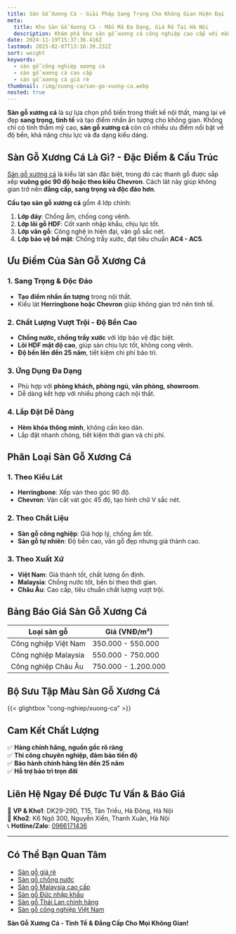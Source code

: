 ```yaml
---
title: Sàn Gỗ Xương Cá - Giải Pháp Sang Trọng Cho Không Gian Hiện Đại
meta:
  title: Kho Sàn Gỗ Xương Cá - Mẫu Mã Đa Dạng, Giá Rẻ Tại Hà Nội
  description: Khám phá kho sàn gỗ xương cá công nghiệp cao cấp với mẫu mã đa dạng, giá rẻ, bền đẹp. Hướng dẫn chi tiết về ưu điểm, phân loại, báo giá và cách chọn sàn gỗ xương cá phù hợp.
date: 2024-11-19T15:37:36.416Z
lastmod: 2025-02-07T13:16:39.232Z
sort: weight
keywords:
  - sàn gỗ công nghiệp xương cá
  - sàn gỗ xương cá cao cấp
  - sàn gỗ xương cá giá rẻ
thumbnail: /img/xuong-ca/san-go-xuong-ca.webp
nested: true
---
```


**Sàn gỗ xương cá** là sự lựa chọn phổ biến trong thiết kế nội thất, mang lại vẻ đẹp **sang trọng, tinh tế** và tạo điểm nhấn ấn tượng cho không gian. Không chỉ có tính thẩm mỹ cao, **sàn gỗ xương cá** còn có nhiều ưu điểm nổi bật về độ bền, khả năng chịu lực và đa dạng kiểu dáng.

## Sàn Gỗ Xương Cá Là Gì? - Đặc Điểm & Cấu Trúc
[Sàn gỗ xương cá](https://khovansango.com/san-go-xuong-ca/) là kiểu lát sàn đặc biệt, trong đó các thanh gỗ được sắp xếp **vuông góc 90 độ hoặc theo kiểu Chevron**. Cách lát này giúp không gian trở nên **đẳng cấp, sang trọng và độc đáo hơn**.

**Cấu tạo sàn gỗ xương cá** gồm 4 lớp chính:
1. **Lớp đáy**: Chống ẩm, chống cong vênh.
2. **Lớp lõi gỗ HDF**: Cốt xanh nhập khẩu, chịu lực tốt.
3. **Lớp vân gỗ**: Công nghệ in hiện đại, vân gỗ sắc nét.
4. **Lớp bảo vệ bề mặt**: Chống trầy xước, đạt tiêu chuẩn **AC4 - AC5**.

## Ưu Điểm Của Sàn Gỗ Xương Cá
### 1. Sang Trọng & Độc Đáo
- **Tạo điểm nhấn ấn tượng** trong nội thất.
- Kiểu lát **Herringbone hoặc Chevron** giúp không gian trở nên tinh tế.

### 2. Chất Lượng Vượt Trội - Độ Bền Cao
- **Chống nước, chống trầy xước** với lớp bảo vệ đặc biệt.
- **Lõi HDF mật độ cao**, giúp sàn chịu lực tốt, không cong vênh.
- **Độ bền lên đến 25 năm**, tiết kiệm chi phí bảo trì.

### 3. Ứng Dụng Đa Dạng
- Phù hợp với **phòng khách, phòng ngủ, văn phòng, showroom**.
- Dễ dàng kết hợp với nhiều phong cách nội thất.

### 4. Lắp Đặt Dễ Dàng
- **Hèm khóa thông minh**, không cần keo dán.
- Lắp đặt nhanh chóng, tiết kiệm thời gian và chi phí.

## Phân Loại Sàn Gỗ Xương Cá
### 1. Theo Kiểu Lát
- **Herringbone**: Xếp ván theo góc 90 độ.
- **Chevron**: Ván cắt vát góc 45 độ, tạo hình chữ V sắc nét.

### 2. Theo Chất Liệu
- **Sàn gỗ công nghiệp**: Giá hợp lý, chống ẩm tốt.
- **Sàn gỗ tự nhiên**: Độ bền cao, vân gỗ đẹp nhưng giá thành cao.

### 3. Theo Xuất Xứ
- **Việt Nam**: Giá thành tốt, chất lượng ổn định.
- **Malaysia**: Chống nước tốt, bền bỉ theo thời gian.
- **Châu Âu**: Cao cấp, tiêu chuẩn chất lượng vượt trội.

## Bảng Báo Giá Sàn Gỗ Xương Cá
| Loại sàn gỗ | Giá (VNĐ/m²) |
|-------------|--------------|
| Công nghiệp Việt Nam | 350.000 - 550.000 |
| Công nghiệp Malaysia | 550.000 - 750.000 |
| Công nghiệp Châu Âu | 750.000 - 1.200.000 |

## Bộ Sưu Tập Màu Sàn Gỗ Xương Cá
{{< glightbox "cong-nghiep/xuong-ca" >}}

## Cam Kết Chất Lượng
✅ **Hàng chính hãng, nguồn gốc rõ ràng**  
✅ **Thi công chuyên nghiệp, đảm bảo tiến độ**  
✅ **Bảo hành chính hãng lên đến 25 năm**  
✅ **Hỗ trợ bảo trì trọn đời**  

## Liên Hệ Ngay Để Được Tư Vấn & Báo Giá
📍 **VP & Kho1**: DK29-29D, T15, Tân Triều, Hà Đông, Hà Nội  
📍 **Kho2**: K6 Ngõ 300, Nguyễn Xiển, Thanh Xuân, Hà Nội  
📞 **Hotline/Zalo**: [0966171436](tel:0966171436)

---
## Có Thể Bạn Quan Tâm
- [Sàn gỗ giá rẻ](/san-go-cong-nghiep/san-go-gia-re/)  
- [Sàn gỗ chống nước](/san-go-cong-nghiep/san-go-chiu-nuoc/)  
- [Sàn gỗ Malaysia cao cấp](/san-go-cong-nghiep/kho-san-go-malaysia/)  
- [Sàn gỗ Đức nhập khẩu](/san-go-cong-nghiep/san-go-duc-nhap-khau/)  
- [Sàn gỗ Thái Lan chính hãng](/san-go-cong-nghiep/san-go-thai-lan/)  
- [Sàn gỗ công nghiệp Việt Nam](/san-go-cong-nghiep/san-go-viet-nam/)

**Sàn Gỗ Xương Cá - Tinh Tế & Đẳng Cấp Cho Mọi Không Gian!**
